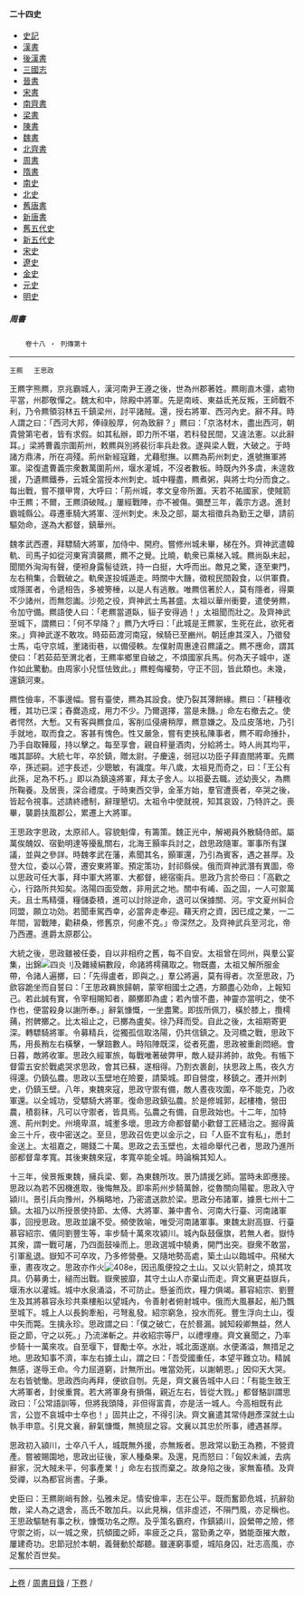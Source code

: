  



#### 二十四史

*   [史記](../a01/a01.md)
*   [漢書](../a02/a02.md)
*   [後漢書](../a03/a03.md)
*   [三國志](../a04/a04.md)
*   [晉書](../a05/a05.md)
*   [宋書](../a06/a06.md)
*   [南齊書](../a07/a07.md)
*   [梁書](../a08/a08.md)
*   [陳書](../a09/a09.md)
*   [魏書](../a10/a10.md)
*   [北齊書](../a11/a11.md)
*   [周書](../a12/a12.md)
*   [隋書](../a13/a13.md)
*   [南史](../a14/a14.md)
*   [北史](../a15/a15.md)
*   [舊唐書](../a16/a16.md)
*   [新唐書](../a17/a17.md)
*   [舊五代史](../a18/a18.md)
*   [新五代史](../a19/a19.md)
*   [宋史](../a20/a20.md)
*   [遼史](../a21/a21.md)
*   [金史](../a22/a22.md)
*   [元史](../a23/a23.md)
*   [明史](../a24/a24.md)


##### 周書
　　`卷十八 ‧ 列傳第十`

* * *

`王羆 　王思政`

王羆字熊羆，京兆霸城人，漢河南尹王遵之後，世為州郡著姓。羆剛直木彊，處物平當，州郡敬憚之。魏太和中，除殿中將軍。先是南岐、東益氐羌反叛，王師戰不利，乃令羆領羽林五千鎮梁州，討平諸賊。還，授右將軍、西河內史。辭不拜。時人謂之曰：「西河大邦，俸祿殷厚，何為致辭？」羆曰：「京洛材木，盡出西河，朝貴營第宅者，皆有求假。如其私辦，即力所不堪，若科發民間，又違法憲。以此辭耳。」梁將曹義宗圍荊州，敕羆與別將裴衍率兵赴救。遂與梁人戰，大破之。于時諸方鼎沸，所在凋殘。荊州新經寇難，尤藉慰撫。以羆為荊州刺史，進號撫軍將軍。梁復遣曹義宗衆數萬圍荊州，堰水灌城，不沒者數板。時既內外多虞，未遑救援，乃遺羆鐵券，云城全當授本州刺史。城中糧盡，羆煮粥，與將士均分而食之。每出戰，嘗不擐甲冑，大呼曰：「荊州城，孝文皇帝所置。天若不祐國家，使賊箭中王羆；不爾，王羆須破賊。」屢經戰陣，亦不被傷。彌歷三年，義宗方退。進封霸城縣公。尋遷車騎大將軍、涇州刺史。未及之部，屬太祖徵兵為勤王之舉，請前驅効命，遂為大都督，鎮華州。

魏孝武西遷，拜驃騎大將軍，加侍中、開府。嘗修州城未畢，梯在外。齊神武遣韓軌、司馬子如從河東宵濟襲羆，羆不之覺。比曉，軌衆已乘梯入城。羆尚臥未起，聞閤外洶洶有聲，便袒身露髻徒跣，持一白挺，大呼而出。敵見之驚，逐至東門，左右稍集，合戰破之。軌衆遂投城遁走。時關中大饑，徵稅民間穀食，以供軍費。或隱匿者，令遞相告，多被篣棰，以是人有逃散。唯羆信著於人，莫有隱者，得粟不少諸州，而無怨讟。沙苑之役，齊神武士馬甚盛。太祖以華州衝要，遣使勞羆，令加守備。羆語使人曰：「老羆當道臥，貆子安得過！」太祖聞而壯之。及齊神武至城下，謂羆曰：「何不早降？」羆乃大呼曰：「此城是王羆冢，生死在此，欲死者來。」齊神武遂不敢攻。時茹茹渡河南寇，候騎已至豳州。朝廷慮其深入，乃徵發士馬，屯守京城，壍諸街巷，以備侵軼。左僕射周惠達召羆議之。羆不應命，謂其使曰：「若茹茹至渭北者，王羆率鄉里自破之，不煩國家兵馬。何為天子城中，遂作如此驚動。由周家小兒恇怯致此。」羆輕侮權勢，守正不回，皆此類也。未幾，還鎮河東。

羆性儉率，不事邊幅。嘗有臺使，羆為其設食。使乃裂其薄餅緣。羆曰：「耕種收穫，其功已深；舂爨造成，用力不少。乃爾選擇，當是未饑。」命左右撤去之。使者愕然，大慙。又有客與羆食瓜，客削瓜侵膚稍厚，羆意嫌之。及瓜皮落地，乃引手就地，取而食之。客甚有愧色。性又嚴急，嘗有吏挾私陳事者，羆不暇命捶扑，乃手自取鞾履，持以擊之。每至享會，親自秤量酒肉，分給將士。時人尚其均平，嗤其鄙碎。大統七年，卒於鎮，贈太尉。子慶遠，弱冠以功臣子拜直閤將軍。先羆卒，孫述嗣。述字長述，少聰敏，有識度。年八歲，太祖見而奇之，曰：「王公有此孫，足為不朽。」即以為鎮遠將軍，拜太子舍人。以祖憂去職。述幼喪父，為羆所鞠養。及居喪，深合禮度。于時東西交爭，金革方始，羣官遭喪者，卒哭之後，皆起令視事。述請終禮制，辭理懇切。太祖令中使就視，知其哀毀，乃特許之。喪畢，襲爵扶風郡公，累遷上大將軍。

王思政字思政，太原祁人。容貌魁偉，有籌策。魏正光中，解褐員外散騎侍郎。屬萬俟醜奴、宿勤明達等擾亂關右，北海王顥率兵討之，啟思政隨軍。軍事所有謀議，並與之參詳。時魏孝武在藩，素聞其名，顥軍還，乃引為賓客，遇之甚厚。及登大位，委以心膂，遷安東將軍。預定策功，封祁縣侯。俄而齊神武潛有異圖，帝以思政可任大事，拜中軍大將軍、大都督，總宿衞兵。思政乃言於帝曰：「高歡之心，行路所共知矣。洛陽四面受敵，非用武之地。關中有崤、函之固，一人可禦萬夫。且士馬精彊，糧儲委積，進可以討除逆命，退可以保據關、河。宇文夏州糾合同盟，願立功効。若聞車駕西幸，必當奔走奉迎。藉天府之資，因已成之業，一二年間，習戰陣，勸耕桑，修舊京，何慮不克。」帝深然之。及齊神武兵至河北，帝乃西遷。進爵太原郡公。

大統之後，思政雖被任委，自以非相府之舊，每不自安。太祖曾在同州，與羣公宴集，出錦![四炎刂](../../imgs/262fa.gif)及雜綾絹數段，命諸將樗蒱取之。物既盡，太祖又解所服金帶，令諸人遍擲，曰：「先得盧者，即與之。」羣公將遍，莫有得者。次至思政，乃歛容跪坐而自誓曰：「王思政羇旅歸朝，蒙宰相國士之遇，方願盡心効命，上報知己。若此誠有實，令宰相賜知者，願擲即為盧；若內懷不盡，神靈亦當明之，使不作也，便當殺身以謝所奉。」辭氣慷慨，一坐盡驚。即拔所佩刀，橫於膝上，攬樗蒱，拊髀擲之。比太祖止之，已擲為盧矣。徐乃拜而受。自此之後，太祖期寄更深。轉驃騎將軍。令募精兵，從獨孤信取洛陽，仍共信鎮之。及河橋之戰，思政下馬，用長矟左右橫擊，一擊踣數人。時陷陣既深，從者死盡，思政被重創悶絕。會日暮，敵將收軍。思政久經軍旅，每戰唯著破弊甲，敵人疑非將帥，故免。有帳下督雷五安於戰處哭求思政，會其已蘇，遂相得。乃割衣裹創，扶思政上馬，夜久方得還。仍鎮弘農。思政以玉壁地在險要，請築城。即自營度，移鎮之。遷并州刺史，仍鎮玉壁。八年，東魏來寇，思政守禦有備，敵人晝夜攻圍，卒不能克，乃收軍還。以全城功，受驃騎大將軍。復命思政鎮弘農。於是修城郭，起樓櫓，營田農，積芻秣，凡可以守禦者，皆具焉。弘農之有備，自思政始也。十二年，加特進、荊州刺史。州境卑濕，城壍多壞。思政方命都督藺小歡督工匠繕治之。掘得黃金三十斤，夜中密送之。至旦，思政召佐吏以金示之，曰「人臣不宜有私」，悉封金送上。太祖嘉之，賜錢二十萬。思政之去玉壁也，太祖命舉代己者，思政乃進所部都督韋孝寬。其後東魏來寇，孝寬卒能全城。時論稱其知人。

十三年，侯景叛東魏，擁兵梁、鄭，為東魏所攻。景乃請援乞師。當時未即應接。思政以為若不因機進取，後悔無及。即率荊州步騎萬餘，從魯關向陽翟。思政入守潁川。景引兵向豫州，外稱略地，乃密遣送款於梁。思政分布諸軍，據景七州十二鎮。太祖乃以所授景使持節、太傅、大將軍、兼中書令、河南大行臺、河南諸軍事，回授思政。思政並讓不受。頻使敦喻，唯受河南諸軍事。東魏太尉高嶽、行臺慕容紹宗、儀同劉豐生等，率步騎十萬來攻潁川。城內臥鼓偃旗，若無人者。嶽恃其衆，謂一戰可屠，乃四面鼓噪而上。思政選城中驍勇，開門出突。嶽衆不敢當，引軍亂退。嶽知不可卒攻，乃多修營壘。又隨地勢高處，築土山以臨城中。飛梯大車，晝夜攻之。思政亦作火![408e](../../imgs/408e.gif)，因迅風便投之土山。又以火箭射之，燒其攻具。仍募勇士，縋而出戰。嶽衆披靡，其守土山人亦棄山而走。齊文襄更益嶽兵，堰洧水以灌城。城中水泉涌溢，不可防止。懸釜而炊，糧力俱竭。慕容紹宗、劉豐生及其將慕容永珍共乘樓船以望城內，令善射者俯射城中。俄而大風暴起，船乃飄至城下。城上人以長鉤牽船，弓弩亂發。紹宗窮急，投水而死。豐生浮向土山，復中矢而斃。生擒永珍。思政謂之曰：「僕之破亡，在於晷漏。誠知殺卿無益，然人臣之節，守之以死。」乃流涕斬之。并收紹宗等尸，以禮埋瘞。齊文襄聞之，乃率步騎十一萬來攻。自至堰下，督勵士卒。水壯，城北面遂崩。水便滿溢，無措足之地。思政知事不濟，率左右據土山，謂之曰：「吾受國重任，本望平難立功。精誠無感，遂辱王命。今力屈道窮，計無所出。唯當効死，以謝朝恩。」因仰天大哭。左右皆號慟。思政西向再拜，便欲自刎。先是，齊文襄告城中人曰：「有能生致王大將軍者，封侯重賞。若大將軍身有損傷，親近左右，皆從大戮。」都督駱訓謂思政曰：「公常語訓等，但將我頭降，非但得富貴，亦是活一城人。今高相既有此言，公豈不哀城中士卒也！」固共止之，不得引決。齊文襄遣其常侍趙彥深就土山執手申意。引見文襄，辭氣慷慨，無撓屈之容。文襄以其忠於所事，禮遇甚厚。

思政初入潁川，士卒八千人，城既無外援，亦無叛者。思政常以勤王為務，不營資產。嘗被賜園地，思政出征後，家人種桑果。及還，見而怒曰：「匈奴未滅，去病辭家，況大賊未平，何事產業！」命左右拔而棄之。故身陷之後，家無畜積。及齊受禪，以為都官尚書。子秉。

史臣曰：王羆剛峭有餘，弘雅未足。情安儉率，志在公平。既而奮節危城，抗辭勍敵，梁人為之退舍，高氏不敢加兵。以此見稱，信非虛述，不隕門風，亦足稱也。王思政驅馳有事之秋，慷慨功名之際。及乎策名霸府，作鎮潁川，設縈帶之險，修守禦之術，以一城之衆，抗傾國之師，率疲乏之兵，當勁勇之卒，猶能亟摧大敵，屢建奇功。忠節冠於本朝，義聲動於鄰聽。雖運窮事蹙，城陷身囚，壯志高風，亦足奮於百世矣。

* * *

 [上卷](017.md) /  [周書目錄](a12.md) / [下卷](019.md) /			  

    